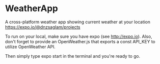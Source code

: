 # WeatherApp

A cross-platform weather app showing current weather at your location
https://expo.io/@dnzsaglam/projects

To run on your local, make sure you have expo (see http://expo.io).
Also, don't forget to provide an OpenWeather.js that exports a const API_KEY
to utilize OpenWeather API.

Then simply type expo start in the terminal and you're ready to go.
